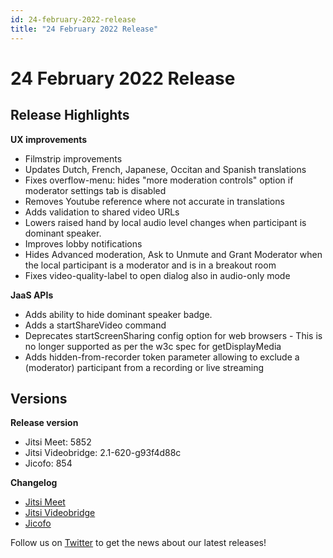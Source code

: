 ```yaml
---
id: 24-february-2022-release
title: "24 February 2022 Release"
---
```


# 24 February 2022 Release

## Release Highlights

**UX improvements**

* Filmstrip improvements
* Updates Dutch, French, Japanese, Occitan and Spanish translations
* Fixes overflow-menu: hides "more moderation controls" option if moderator settings tab is disabled
* Removes Youtube reference where not accurate in translations
* Adds validation to shared video URLs
* Lowers raised hand by local audio level changes when participant is dominant speaker.
* Improves lobby notifications
* Hides Advanced moderation, Ask to Unmute and Grant Moderator when the local participant is a moderator and is in a breakout room
* Fixes video-quality-label to open dialog also in audio-only mode

**JaaS APIs**

* Adds ability to hide dominant speaker badge.
* Adds a startShareVideo command
* Deprecates startScreenSharing config option for web browsers - This is no longer supported as per the w3c spec for getDisplayMedia
* Adds hidden-from-recorder token parameter allowing to exclude a (moderator) participant from a recording or live streaming

## Versions

**Release version**

* Jitsi Meet: 5852
* Jitsi Videobridge: 2.1-620-g93f4d88c
* Jicofo: 854

**Changelog**

* [Jitsi Meet](https://github.com/jitsi/jitsi-meet/compare/release-5764...release-5852)
* [Jitsi Videobridge](https://github.com/jitsi/jitsi-videobridge/compare/153f7e4e...93f4d88c)
* [Jicofo](https://github.com/jitsi/jicofo/compare/840...854)

Follow us on [Twitter](https://twitter.com/JaaSOfficial) to get the news about our latest releases!
